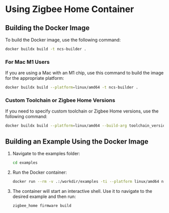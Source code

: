 # Using Zigbee Home Container

## Building the Docker Image

To build the Docker image, use the following command:
```sh
docker buildx build -t ncs-builder .
```

### For Mac M1 Users

If you are using a Mac with an M1 chip, use this command to build the image for the appropriate platform:
```sh
docker buildx build --platform=linux/amd64 -t ncs-builder .
```

### Custom Toolchain or Zigbee Home Versions

If you need to specify custom toolchain or Zigbee Home versions, use the following command:
```sh
docker buildx build --platform=linux/amd64 --build-arg toolchain_version=v2.6.1 --build-arg sdk_nrf_branch=v2.6.1 -t ncs-builder:v2.6.1 --build-arg zigbee_home_version=develop .
```

## Building an Example Using the Docker Image

1. Navigate to the examples folder:
    ```sh
    cd examples
    ```

2. Run the Docker container:
    ```sh
    docker run --rm -v .:/workdir/examples -ti --platform linux/amd64 ncs-builder
    ```

3. The container will start an interactive shell. Use it to navigate to the desired example and then run:
    ```sh
    zigbee_home firmware build
    ```
